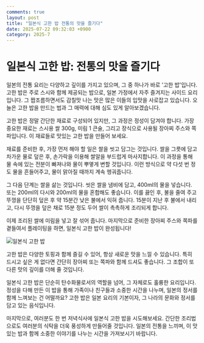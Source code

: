 ```yaml
---
comments: true
layout: post
title: "일본식 고한 밥 전통의 맛을 즐기다"
date: 2025-07-22 09:32:03 +0900
category: 2025-7
---
```


# 일본식 고한 밥: 전통의 맛을 즐기다

일본의 전통 요리는 다양하고 깊이를 가지고 있으며, 그 중 하나가 바로 '고한 밥'입니다. 고한 밥은 주로 스시와 함께 제공되는 밥으로, 일본 가정에서 자주 즐겨지는 사이드 요리입니다. 그 짭조름하면서도 감칠맛 나는 맛은 많은 이들의 입맛을 사로잡고 있습니다. 오늘은 고한 밥을 만드는 법과 그 매력에 대해 심도 있게 알아보겠습니다.

고한 밥은 정말 간단한 재료로 구성되어 있지만, 그 과정은 정성이 담겨야 합니다. 가장 중요한 재료는 스시용 쌀 300g, 미림 1 큰술, 그리고 장식으로 사용될 장아찌 주스와 쪽파입니다. 이 재료들로 맛있는 고한 밥을 만들어 보세요.

재료를 준비한 후, 가장 먼저 해야 할 일은 쌀을 씻고 담그는 것입니다. 쌀을 그릇에 담고 차가운 물로 덮은 후, 손가락을 이용해 쌀알을 부드럽게 마사지합니다. 이 과정을 통해 물 속에 있는 전분이 빠져나와 물이 뿌옇게 변할 것입니다. 이런 방식으로 약 다섯 번 정도 물을 흔들어주고, 물이 맑아질 때까지 계속 헹궈줍니다.

그 다음 단계는 쌀을 삶는 것입니다. 씻은 쌀을 냄비에 담고, 400ml의 물을 넣습니다. 또는 200ml의 다시와 200ml의 물을 혼합해도 좋습니다. 이를 끓인 후, 불을 줄여 주고 뚜껑을 단단히 덮은 후 약 15분간 낮은 불에서 익혀 줍니다. 15분이 지난 후 불에서 내리고, 다시 뚜껑을 덮은 채로 15분 정도 두어 쌀이 촉촉하게 조리되게 합니다.

이제 조리된 쌀에 미림을 넣고 잘 섞어 줍니다. 마지막으로 준비한 장아찌 주스와 쪽파를 곁들여서 플레이팅을 하면, 일본식 고한 밥이 완성됩니다!

![일본식 고한 밥](https://www.themealdb.com/images/media/meals/kw92t41604181871.jpg)

고한 밥은 다양한 토핑과 함께 즐길 수 있어, 항상 새로운 맛을 느낄 수 있습니다. 특히 드시고 싶은 게 없다면 간단히 장아찌 또는 쪽파와 함께 드셔도 좋습니다. 그 조합이 또 다른 맛의 깊이를 더해 줄 것입니다.

일본식 고한 밥은 단순히 탄수화물로서의 역할을 넘어, 그 자체로도 훌륭한 요리입니다. 정성을 다해 만든 이 밥을 통해 가족이나 친구들과 소중한 시간을 나누며, 일본의 정서를 함께 느껴보는 건 어떨까요? 고한 밥은 일본 요리의 기본이자, 그 나라의 문화와 정서를 담고 있는 음식입니다.

마지막으로, 여러분도 한 번 저녁식사에 일본식 고한 밥을 시도해보세요. 간단한 조리법으로도 여러분의 식탁을 더욱 풍성하게 만들어줄 것입니다. 일본의 전통을 느끼며, 이 맛있는 밥과 함께 소중한 이야기를 나누는 시간을 가져보시기 바랍니다.
